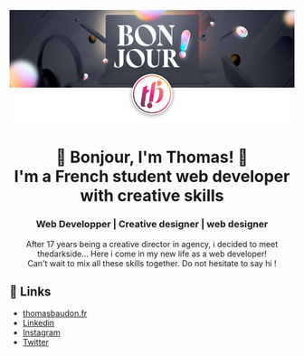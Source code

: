 <p align="center">
  <img src="./img/bandeau-home.png" alt="Hi, I'm Thomas! 👋 I'm a French web developper with creative skills">
</p>

<h1 align="center"> 👋 Bonjour, I'm Thomas! 👋<br> I'm a French student web developer with creative skills </h1>
<h3 align="center"> Web Developper | Creative designer | web designer</h3>

<p align="center"> After 17 years being a creative director in agency, i decided to meet thedarkside... Here i come in my new life as a web developer! <br>
Can't wait to mix all these skills together. Do not hesitate to say hi !</p>

## :link: Links

- [thomasbaudon.fr](https://www.thomasbaudon.fr/)
- [Linkedin](https://www.linkedin.com/in/thomas-baudon-985323a6/)
- [Instagram](https://www.instagram.com/__toma_b/?hl=fr)
- [Twitter](https://twitter.com/tbaudon)
